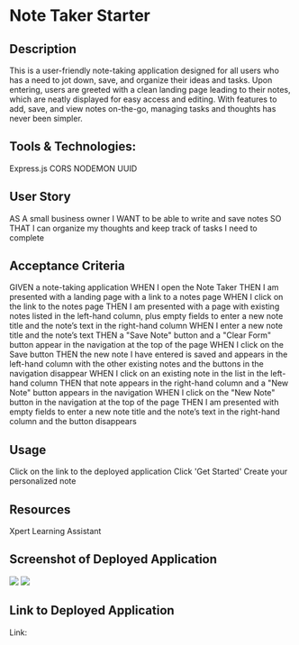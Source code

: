 # Note Taker Starter
<!-- On-the-job ticket or feature request challenges -->

## Description
This is a user-friendly note-taking application designed for all users who has a need to jot down, save, and organize their ideas and tasks. Upon entering, users are greeted with a clean landing page leading to their notes, which are neatly displayed for easy access and editing. With features to add, save, and view notes on-the-go, managing tasks and thoughts has never been simpler. 

## Tools & Technologies:
Express.js 
CORS 
NODEMON
UUID

## User Story
AS A small business owner
I WANT to be able to write and save notes
SO THAT I can organize my thoughts and keep track of tasks I need to complete

## Acceptance Criteria
GIVEN a note-taking application
WHEN I open the Note Taker
THEN I am presented with a landing page with a link to a notes page
WHEN I click on the link to the notes page
THEN I am presented with a page with existing notes listed in the left-hand column, plus empty fields to enter a new note title and the note’s text in the right-hand column
WHEN I enter a new note title and the note’s text
THEN a "Save Note" button and a "Clear Form" button appear in the navigation at the top of the page
WHEN I click on the Save button
THEN the new note I have entered is saved and appears in the left-hand column with the other existing notes and the buttons in the navigation disappear
WHEN I click on an existing note in the list in the left-hand column
THEN that note appears in the right-hand column and a "New Note" button appears in the navigation
WHEN I click on the "New Note" button in the navigation at the top of the page
THEN I am presented with empty fields to enter a new note title and the note’s text in the right-hand column and the button disappears

## Usage
Click on the link to the deployed application 
Click 'Get Started' 
Create your personalized note 

## Resources
Xpert Learning Assistant

## Screenshot of Deployed Application
<img src="public/assets/Module11-NoteTaker0.png"/>
<img src="public/assets/Module11-NoteTaker1.png"/>

## Link to Deployed Application
Link: 
